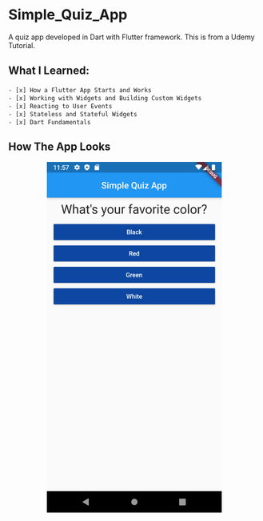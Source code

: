 # Simple_Quiz_App

A quiz app developed in Dart with Flutter framework. This is from a Udemy Tutorial.

## What I Learned:
	- [x] How a Flutter App Starts and Works
	- [x] Working with Widgets and Building Custom Widgets
	- [x] Reacting to User Events
	- [x] Stateless and Stateful Widgets
	- [x] Dart Fundamentals

## How The App Looks
<p align="center">
  <img src="https://github.com/bolagadalla/Simple_Quiz_App/blob/main/lib/images/Screenshot_1606625847.png?raw=true" width="350" title="App Screenshot">
</p>
